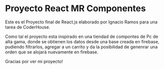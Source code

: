 # Proyecto React MR Componentes

Este es el Proyecto final de React.js elaborado por Ignacio Ramos para una tarea de CoderHouse.

Como tal el proyecto esta inspirado en una tiendad de compontes de Pc de alta gama, donde se obtienen los datos desde una base creada en firebase, pudiendo filtrarlos, agregar a un carrito y da la posibilidad de genenrar una orden que se alojará nuevamente en firebase.

Gracias por ver mi proyecto!